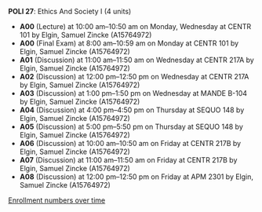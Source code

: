 **POLI 27**: Ethics And Society I (4 units)

- **A00** (Lecture) at 10:00 am–10:50 am on Monday, Wednesday at CENTR 101 by Elgin, Samuel Zincke (A15764972)
- **A00** (Final Exam) at 8:00 am–10:59 am on Monday at CENTR 101 by Elgin, Samuel Zincke (A15764972)
- **A01** (Discussion) at 11:00 am–11:50 am on Wednesday at CENTR 217A by Elgin, Samuel Zincke (A15764972)
- **A02** (Discussion) at 12:00 pm–12:50 pm on Wednesday at CENTR 217A by Elgin, Samuel Zincke (A15764972)
- **A03** (Discussion) at 1:00 pm–1:50 pm on Wednesday at MANDE B-104 by Elgin, Samuel Zincke (A15764972)
- **A04** (Discussion) at 4:00 pm–4:50 pm on Thursday at SEQUO 148 by Elgin, Samuel Zincke (A15764972)
- **A05** (Discussion) at 5:00 pm–5:50 pm on Thursday at SEQUO 148 by Elgin, Samuel Zincke (A15764972)
- **A06** (Discussion) at 10:00 am–10:50 am on Friday at CENTR 217B by Elgin, Samuel Zincke (A15764972)
- **A07** (Discussion) at 11:00 am–11:50 am on Friday at CENTR 217B by Elgin, Samuel Zincke (A15764972)
- **A08** (Discussion) at 12:00 pm–12:50 pm on Friday at APM 2301 by Elgin, Samuel Zincke (A15764972)

[Enrollment numbers over time](./POLI27.tsv)

